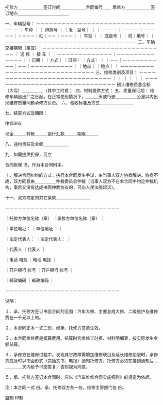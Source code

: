 
 托修方＿＿＿＿＿＿签订时间＿＿＿＿＿＿合同编号＿＿ 
 承修方＿＿＿＿＿＿签订地点＿＿＿＿＿＿＿＿＿＿＿＿ 
 
 一、车辆型号： 
 －－－－－－－－－－－－－－－－－－－－－－－－－－－－－－－ 
 ｜ 车种 ｜ ｜ 牌照号 ｜ ｜发｜型号｜ ｜ 
 ｜－－－－｜－－－－｜－－－－－｜－－－－｜动｜－－｜－－－｜ 
 ｜ 车型 ｜ ｜ 底盘号 ｜ ｜机｜编号｜ ｜ 
 －－－－－－－－－－－－－－－－－－－－－－－－－－－－－－－ 
 二、车辆交接期限（事宜）： 
 －－－－－－－－－－－－－－－－－－－－－－－－－－－－－ 
 ｜ 送 修 ｜ 接 车 ｜ 
 ｜－－－－－－－－－－－－－｜－－－－－－－－－－－－－｜ 
 ｜日期｜ ｜方式｜ ｜日期｜ ｜方式｜ ｜ 
 ｜－－｜－－－－－－－－－－｜－－｜－－－－－－－－－－｜ 
 ｜地点｜ ｜地点｜ ｜ 
 －－－－－－－－－－－－－－－－－－－－－－－－－－－－－ 
 三、维修类别及项目： 
 －－－－－－－－－－－－－－－－－－－－－－－－－－－－－ 
 ｜ ｜ 
 ｜ ｜ 
 ｜ ｜ 
 －－－－－－－－－－－－－－－－－－－－－－－－－－－－－ 
 预计维修费总金额（大写）＿＿＿＿＿（其中工时费 ） 
 四、材料提供方式： 
 五、质量保证期： 
 维修车辆自出厂之日起，在正常使用情况下，＿＿＿天或行驶＿＿＿＿＿公里以内出现维修质量问题承修方负责。 
 六、验收标准及方式＿＿＿＿＿＿＿＿ 
 
 七、结算方式及期限： 




 
律师365






 现金＿＿＿转帐＿＿＿银行汇款＿＿＿期限＿＿＿ 

 

 八、违约责任及金额＿＿＿＿＿＿ 

 

 九、如需提供担保，另立

合同担保
书，作为本合同附本。 

 十、解决合同纠纷的方式：执行本合同发生争议，由当事人双方协商解决。协商不成，双方同意由＿＿＿＿＿仲裁委员会仲裁（当事人双方不在本合同中约定仲裁机构，事后又没有达成书面仲裁协议的，可向人民法院起诉）。 

 

 十一、双方商定的其它条款＿＿＿＿＿＿＿＿ 

 

 －－－－－－－－－－－－－－－－－－－－－－－－－－－ 

 ｜托修方单位名称（章） ｜承修方单位名称（章） ｜ 

 ｜单位地址： ｜单位地址： ｜ 

 ｜法定代表人： ｜法定代表人： ｜ 

 ｜代表人 ｜代表人 ｜ 

 ｜电话 电挂 ｜电话 电挂 ｜ 

 ｜开户银行 帐号 ｜开户银行 帐号 ｜ 

 ｜邮政编码 ｜邮政编码 ｜ 

 －－－－－－－－－－－－－－－－－－－－－－－－－－－ 

 

 说明： 

 １．承、托修方签订书面合同的范围：汽车大修、主要总成大修、二级维护及维修费在一千元以上的。 

 ２．本合同正本一式二份，经承、托修方签章生效。 

 ３．本合同维修费是概算费用。结算时凭维修工时费、材料明细表，按实际发生金额结算。 

 ４．承修方在维修过程中，发现其它故障需增加维修项目及延长维修期限时，承修方应及时以书面形式（包括文书、电报）通知托修方，托修方必须在接到通知后＿＿＿＿＿天内给予书面答复，否则视为同意。 

 ５．承、托修方签订本合同时，应以《汽车维修合同实施细则》的规定为依据。 

 注：本合同一式 份。承、托修双方各一份，维修主管部门各 份。 

 监制 印制 


 

 
 
 
 
 
  


  
 

  


  


  
 
 
 
 

